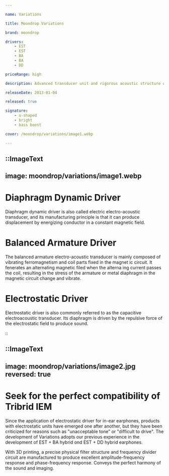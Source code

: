 ```yaml
---

name: Variations

title: Moondrop Variations

brand: moondrop

drivers: 
    - EST
    - EST
    - BA
    - BA
    - DD

priceRange: high

description: Advanced transducer unit and rigorous acoustic structure design, coupled with carefully polished physical filtering and crossover circuits, make Variations outstanding results in both linear and nonlinear distortions. Phase exhibits a high degree of uniformity across all the frequency, eliminating the common connection problems of multi-unit tribrid earphones, making the three-frequency sound fit accurately, and the sound field image is true and accurate. With the reasonable unit configuration, the total harmonic distortion of the whole frequency is less than 1%, and the odd and even harmonics are evenly distributed, and the overall tone is harmonious and clean.

releaseDate: 2013-01-04

released: true

signature:
    - u-shaped
    - bright
    - bass boost

cover: /moondrop/variations/image1.webp

---
```


::ImageText
---
image: moondrop/variations/image1.webp
---
# Diaphragm Dynamic Driver

Diaphragm dynamic driver is also called electric electro-acoustic
transducer, and its manufacturing principle is that it can produce
displacement by energizing conductor in a constant magnetic field.

# Balanced Armature Driver 

The balanced armature electro-acoustic transducer is mainly composed of vibrating ferromagnetism and coil parts fixed in the magnet
ic circuit. It fenerates an alternating magnetic filed when the alterna
ing current passes the coil, resulting in the stress of the armature or
metal diaphragm in the magnetic circuit change and vibrate.

# Electrostatic Driver

Electrostatic driver is also commonly referred to as the capacitive
electroacoustic transducer. Its diaphragm is driven by the repulsive
force of the electrostatic field to produce sound. 

::

::ImageText
---
image: moondrop/variations/image2.jpg
reversed: true
---
# Seek for the perfect compatibility of Tribrid IEM

Since the application of electrostatic driver for in-ear
earphones, products with electrostatic units have emerged
one after another, but they have been criticized for reasons
such as "unacceptable tone” or "difficult to drive".
The development of Variations adopts our previous
experience in the development of EST + BA hybrid ond EST +
DD hybrid earphones. 


With 3D printing, a precise physical
filter structure and frequency divider circuit are
manufactured to produce excellent amplitude-frequency
response and phase-frequency response. Conveys the
perfect harmony of the sound and imaging.